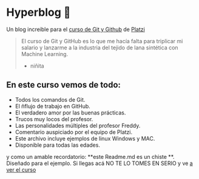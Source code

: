 # Hyperblog 💛
Un blog increible para el [curso de Git y Github](http://https://github.com/cgoalexander/Hyperblog/tree/main "curso de Git y Github") de [Platzi](http://https://platzi.com/ "Platzi")

> El curso de Git y GitHub es lo que me hacía falta para triplicar mi salario y lanzarme a la industria del tejido de lana sintética con Machine Learning.
>- niñita

## En este curso vemos de todo: 
 - Todos los comandos de Git.
 - El ñflujo de trabajo en GitHub.
 - El verdadero amor por las buenas prácticas.
 - Trucos muy locos del profesor.
 - Las personalidades múltiples del profesor Freddy.
 - Comentario auspiciado por el equipo de Platzi.
 - Este archivo incluye ejemplos de linux Windows y MAC.
 - Disponible para todas las edades.
 
y como un amable recordatorio: **este Readme.md es un chiste **. Diseñado para el ejemplo. Si llegas acá NO TE LO TOMES EN SERIO y ve [a ver el curso](https://platzi.com/cursos/git-github/ "a ver el curso")

